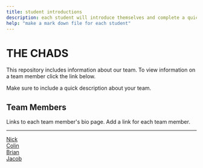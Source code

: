 ```yaml
---
title: student introductions
description: each student will introduce themselves and complete a quick bio
help: "make a mark down file for each student"
---
```


# THE CHADS

This repository includes information about our team. To view information on a team member click the link below.

Make sure to include a quick description about your team.

## Team Members

Links to each team member's bio page. Add a link for each team member.

---
[Nick](Nick.md) \
[Colin](ColinC.md) \
[Brian](Brian.md) \
[Jacob](Jacob.md) 
